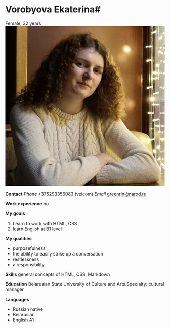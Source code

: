 # Vorobyova Ekaterina#
Female, 32 years
![Photo](/photo_2021.jpg)


**Contact**
*Phone*
+375293356083 (velcom)
*Email*
<greenrin@narod.ru>


**Work experience**
no


**My goals**
1. Learn to work with HTML, CSS
2. learn English at B1 level


**My qualities**
- purposefulness
- the ability to easily strike up a conversation
- restlessness
- a responsibility


**Skills**
general concepts of HTML, CSS, Markdown


**Education**
Belarusian State University of Culture and Arts.Specialty: cultural manager


 **Languages** 
- Russian native​​
- Belarusian
- English A1
